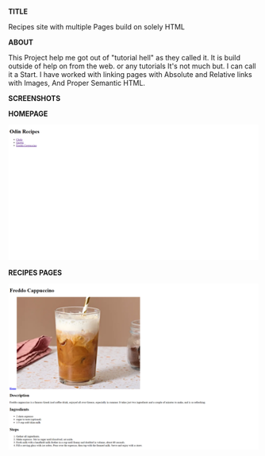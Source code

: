 **TITLE**

Recipes site with multiple Pages build on solely HTML

**ABOUT**

This Project help me got out of "tutorial hell" as they called it.
It is build outside of help on from the web. or any tutorials 
It's not much but. I can call it a Start.
I have worked with linking pages with Absolute and Relative links 
with Images, And Proper Semantic HTML.

**SCREENSHOTS**

**HOMEPAGE**

![Home Page](./images/HomePage.png)


**RECIPES PAGES**

![Recipe Page](./images/RecipesPage.png)
